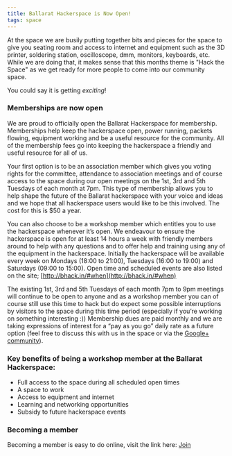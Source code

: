 ```yaml
---
title: Ballarat Hackerspace is Now Open!
tags: space
---
```

At the space we are busily putting together bits and pieces for the space to give you seating room and access to internet and equipment such as the 3D printer, soldering station, oscilloscope, dmm, monitors, keyboards, etc. While we are doing that, it makes sense that this months theme is "Hack the Space" as we get ready for more people to come into our community space.

You could say it is getting _exciting_!

<!--more-->

### Memberships are now open

We are proud to officially open the Ballarat Hackerspace for membership. Memberships help keep the hackerspace open, power running, packets flowing, equipment working and be a useful resource for the community. All of the membership fees go into keeping the hackerspace a friendly and useful resource for all of us.

Your first option is to be an association member which gives you voting rights for the committee, attendance to association meetings and of course access to the space during our open meetings on the 1st, 3rd and 5th Tuesdays of each month at 7pm. This type of membership allows you to help shape the future of the Ballarat hackerspace with your voice and ideas and we hope that all hackerspace users would like to be this involved. The cost for this is $50 a year.

You can also choose to be a workshop member which entitles you to use the hackerspace whenever it’s open. We endeavour to ensure the hackerspace is open for at least 14 hours a week with friendly members around to help with any questions and to offer help and training using any of the equipment in the hackerspace. Initially the hackerspace will be available every week on Mondays (18:00 to 21:00), Tuesdays (16:00 to 19:00) and Saturdays (09:00 to 15:00). Open time and scheduled events are also
listed on the site; [http://bhack.in/#when](http://bhack.in/#when)

The existing 1st, 3rd and 5th Tuesdays of each month 7pm to 9pm meetings will continue to be open to anyone and as a workshop member you can of course still use this time to hack but do expect some possible interruptions by visitors to the space during this time period (especially if you’re working on something interesting :))
Membership dues are paid monthly and we are taking expressions of interest for a “pay as you go” daily rate as a future option (feel free to discuss this with us in the space or via the [Google+ community](http://plus.bhack.in)).


### Key benefits of being a workshop member at the Ballarat Hackerspace:

- Full access to the space during all scheduled open times
- A space to work
- Access to equipment and internet
- Learning and networking opportunities
- Subsidy to future hackerspace events


### Becoming a member

Becoming a member is easy to do online, visit the link here: [Join](/join)
